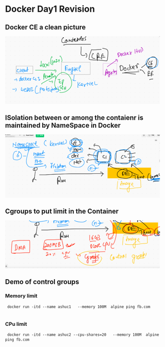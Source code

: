 # Docker Day1 Revision 

## Docker CE a clean picture 

<img src="rev.png">

## ISolation between or among the contaienr is maintained by NameSpace in Docker 

<img src="ns.png">

## Cgroups to put limit in the Container 

<img src="cgroups.png">

## Demo of control groups 

### Memory limit 

```
 docker run -itd --name ashuc1   --memory 100M  alpine ping fb.com 
 
```

### CPu limit 

```
 docker run -itd --name ashuc2 --cpu-shares=20   --memory 100M  alpine ping fb.com 
 
```


